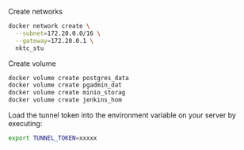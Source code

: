 Create networks

```bash
docker network create \
  --subnet=172.20.0.0/16 \
  --gateway=172.20.0.1 \
  nktc_stu


```

Create volume

```bash
docker volume create postgres_data
docker volume create pgadmin_dat
docker volume create minio_storag
docker volume create jenkins_hom

```

Load the tunnel token into the environment variable on your server by executing:

```sh
export TUNNEL_TOKEN=xxxxx
```
